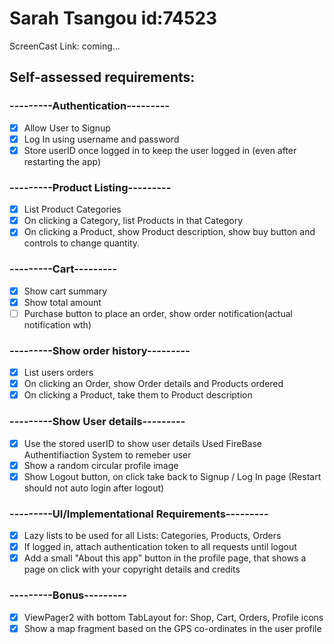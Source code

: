 # Sarah Tsangou id:74523  
ScreenCast Link: coming...
  
## Self-assessed requirements:  
### ---------Authentication---------
- [x] Allow User to Signup  
- [x] Log In using username and password  
- [x] Store userID once logged in to keep the user logged in (even after restarting the app)
### ---------Product Listing---------
- [x] List Product Categories
- [x] On clicking a Category, list Products in that Category
- [x] On clicking a Product, show Product description, show buy button and controls to change quantity.
### ---------Cart---------
- [x] Show cart summary
- [x] Show total amount
- [ ] Purchase button to place an order, show order notification(actual notification wth)
### ---------Show order history---------
- [x] List users orders
- [x] On clicking an Order, show Order details and Products ordered
- [x] On clicking a Product, take them to Product description
### ---------Show User details---------
- [x] Use the stored userID to show user details
      Used FireBase Authentifiaction System to remeber user
- [x] Show a random circular profile image
- [x] Show Logout button, on click take back to Signup / Log In page (Restart should not auto login after logout)
### ---------UI/Implementational Requirements---------
- [x] Lazy lists to be used for all Lists: Categories, Products, Orders
- [x] If logged in, attach authentication token to all requests until logout
- [x] Add a small "About this app" button in the profile page, that shows a page on click with your copyright details and credits
### ---------Bonus---------
- [x] ViewPager2 with bottom TabLayout for: Shop, Cart, Orders, Profile icons
- [x] Show a map fragment based on the GPS co-ordinates in the user profile  

